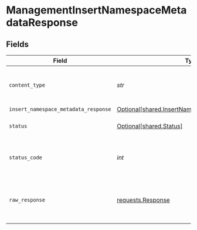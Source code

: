 # ManagementInsertNamespaceMetadataResponse


## Fields

| Field                                                                                                      | Type                                                                                                       | Required                                                                                                   | Description                                                                                                |
| ---------------------------------------------------------------------------------------------------------- | ---------------------------------------------------------------------------------------------------------- | ---------------------------------------------------------------------------------------------------------- | ---------------------------------------------------------------------------------------------------------- |
| `content_type`                                                                                             | *str*                                                                                                      | :heavy_check_mark:                                                                                         | HTTP response content type for this operation                                                              |
| `insert_namespace_metadata_response`                                                                       | [Optional[shared.InsertNamespaceMetadataResponse]](../../models/shared/insertnamespacemetadataresponse.md) | :heavy_minus_sign:                                                                                         | OK                                                                                                         |
| `status`                                                                                                   | [Optional[shared.Status]](../../models/shared/status.md)                                                   | :heavy_minus_sign:                                                                                         | Default error response                                                                                     |
| `status_code`                                                                                              | *int*                                                                                                      | :heavy_check_mark:                                                                                         | HTTP response status code for this operation                                                               |
| `raw_response`                                                                                             | [requests.Response](https://requests.readthedocs.io/en/latest/api/#requests.Response)                      | :heavy_check_mark:                                                                                         | Raw HTTP response; suitable for custom response parsing                                                    |
